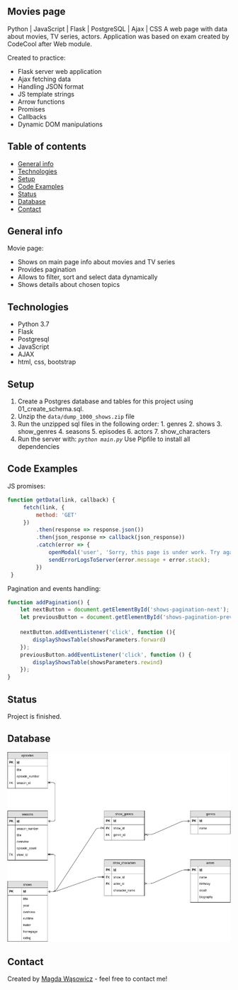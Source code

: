 ## Movies page
Python | JavaScript | Flask | PostgreSQL | Ajax | CSS
A web page with data about movies, TV series, actors.
Application was based on exam created by CodeCool after Web module.

Created to practice:
* Flask server web application
* Ajax fetching data
* Handling JSON format
* JS template strings
* Arrow functions
* Promises
* Callbacks
* Dynamic DOM manipulations


## Table of contents
* [General info](#general-info)
* [Technologies](#technologies)
* [Setup](#setup)
* [Code Examples](#code-examples)
* [Status](#status)
* [Database](#database)
* [Contact](#contact)

## General info
Movie page:
* Shows on main page info about movies and TV series
* Provides pagination
* Allows to filter, sort and select data dynamically
* Shows details about chosen topics

## Technologies
* Python 3.7
* Flask
* Postgresql
* JavaScript
* AJAX
* html, css, bootstrap

## Setup
1. Create a Postgres database and tables for this project using 01_create_schema.sql.
2. Unzip the `data/dump_1000_shows.zip` file
3. Run the unzipped sql files in the following order:
         1. genres
         2. shows
         3. show_genres
         4. seasons
         5. episodes
         6. actors
         7. show_characters
4. Run the server with: *`python main.py`*
Use Pipfile to install all dependencies

## Code Examples
JS promises:
```javascript
function getData(link, callback) {
     fetch(link, {
         method: 'GET'
     })
         .then(response => response.json())
         .then(json_response => callback(json_response))
         .catch(error => {
             openModal('user', 'Sorry, this page is under work. Try again later');
             sendErrorLogsToServer(error.message + error.stack);
         })
 }
```
Pagination and events handling:
```javascript
function addPagination() {
    let nextButton = document.getElementById('shows-pagination-next');
    let previousButton = document.getElementById('shows-pagination-previous');

    nextButton.addEventListener('click', function (){
        displayShowsTable(showsParameters.forward)
    });
    previousButton.addEventListener('click', function () {
        displayShowsTable(showsParameters.rewind)
    });
}
```

## Status
Project is finished.

## Database
![Relational model](data/db_schema/relational_model.png?raw=true "Relational model")

## Contact
Created by [Magda Wąsowicz](mailto:mw23127@gmail.com) - feel free to contact me!

